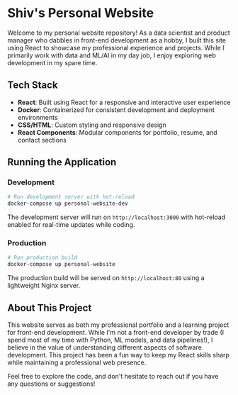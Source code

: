 # Shiv's Personal Website

Welcome to my personal website repository! As a data scientist and product manager who dabbles in front-end development as a hobby, I built this site using React to showcase my professional experience and projects. While I primarily work with data and ML/AI in my day job, I enjoy exploring web development in my spare time.

## Tech Stack
- **React**: Built using React for a responsive and interactive user experience
- **Docker**: Containerized for consistent development and deployment environments
- **CSS/HTML**: Custom styling and responsive design
- **React Components**: Modular components for portfolio, resume, and contact sections

## Running the Application

### Development
```bash
# Run development server with hot-reload
docker-compose up personal-website-dev
```
The development server will run on `http://localhost:3000` with hot-reload enabled for real-time updates while coding.

### Production
```bash
# Run production build
docker-compose up personal-website
```
The production build will be served on `http://localhost:80` using a lightweight Nginx server.

## About This Project
This website serves as both my professional portfolio and a learning project for front-end development. While I'm not a front-end developer by trade (I spend most of my time with Python, ML models, and data pipelines!), I believe in the value of understanding different aspects of software development. This project has been a fun way to keep my React skills sharp while maintaining a professional web presence.

Feel free to explore the code, and don't hesitate to reach out if you have any questions or suggestions!

